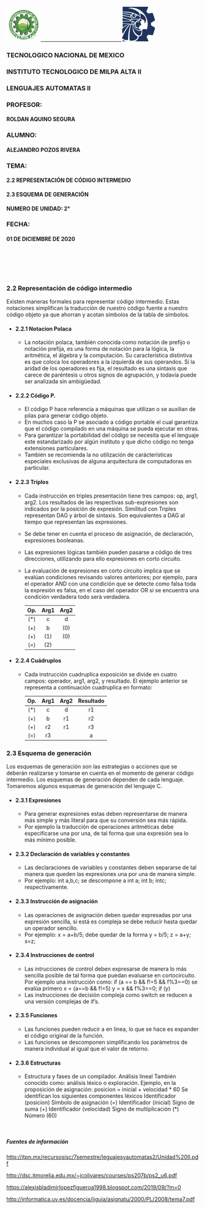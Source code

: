 
<img src="img/itma.png" width="90">_________________________________<img src="img/tec.png" width="90">

### TECNOLOGICO NACIONAL DE MEXICO
### INSTITUTO TECNOLOGICO DE MILPA ALTA II
### LENGUAJES AUTOMATAS II
### PROFESOR:
#### ROLDAN AQUINO SEGURA 
### ALUMNO:
#### ALEJANDRO POZOS RIVERA
### TEMA:
#### 2.2 REPRESENTACIÓN DE CÓDIGO INTERMEDIO
#### 2.3 ESQUEMA DE GENERACIÓN 

#### NUMERO DE UNIDAD: 2°
### FECHA: 
#### 01 DE DICIEMBRE DE 2020


<br>
<br>
<br>
<br>

### 2.2 Representación de código intermedio 

Existen maneras formales para representar código intermedio.
Estas notaciones simplifican la traducción de nuestro código fuente a nuestro código objeto ya que ahorran y acotan símbolos de la tabla de símbolos.

- #### 2.2.1 Notacion Polaca
    - La notación polaca, también conocida como notación de prefijo o notación prefija, es una forma de notación para la lógica, la aritmética, el álgebra y la computación. Su característica distintiva es que coloca los operadores a la izquierda de sus operandos. Si la aridad de los operadores es fija, el resultado es una sintaxis que carece de paréntesis u otros signos de agrupación, y todavía puede ser analizada sin ambigüedad. 

- #### 2.2.2 Código P.
    - El código P hace referencia a máquinas que utilizan o se auxilian de pilas para generar código objeto.
    - En muchos caso la P se asociado a código portable el cual garantiza que el código compilado en una máquina se pueda ejecutar en otras.
    - Para garantizar la portabilidad del código se necesita que el lenguaje este estandarizado por algún instituto y que dicho código no tenga extensiones particulares.
    - También se recomienda la no utilización de carácterísticas especiales exclusivas de alguna arquitectura de computadoras en particular.

- #### 2.2.3 Triplos 

    - Cada instrucción en triples presentación tiene tres campos: op, arg1, arg2. Los resultados de las respectivas sub-expresiones son indicados por la posición de expresión. Similitud con Triples representan DAG y árbol de sintaxis. Son equivalentes a DAG al tiempo que representan las expresiones.
    - Se debe tener en cuenta el proceso de asignación, de declaración, expresiones booleanas.
    - Las expresiones lógicas también pueden pasarse a código de tres direcciones, utilizando para ello expresiones en corto circuito.
    - La evaluación de expresiones en corto circuito implica que se evalúan condiciones revisando valores anteriores; por ejemplo, para el operador AND con una condición que se detecte como falsa toda la expresión es falsa, en el caso del operador OR si se encuentra una condición verdadera todo será verdadera.

        Op. | Arg1 | Arg2 
        :------------: | :-----------: | :-----------:
        (*) | c | d 
        (+) | b | (0)
        (+) | (1) | (0)
        (=) | (2) | 

- #### 2.2.4 Cuádruplos
    - Cada instrucción cuadruplica exposición se divide en cuatro campos: operador, arg1, arg2, y resultado. El ejemplo anterior se representa a continuación cuadruplica en formato:

        Op. | Arg1 | Arg2 | Resultado
        :------------: | :-----------: | :-----------: | :-----------:
        (*) | c | d | r1
        (+) | b | r1 | r2
        (+) | r2 | r1 | r3
        (=) | r3 |  | a

### 2.3 Esquema de generación
Los esquemas de generación son las estrategias o acciones que se deberán realizarse y tomarse en cuenta en el momento de generar código intermedio.
Los esquemas de generación dependen de cada lenguaje. Tomaremos algunos esquemas de generación del lenguaje C.

- #### 2.3.1 Expresiones
    - Para generar expresiones estas deben representarse de manera más simple y más literal para que su conversión sea más rápida.
    - Por ejemplo la traducción de operaciones aritméticas debe especificarse una por una, de tal forma que una expresión sea lo más mínimo posible.

- #### 2.3.2  Declaración de variables y constantes
    - Las declaraciones de variables y constantes deben separarse de tal manera que queden las expresiones una por una de manera simple.
    - Por ejemplo: int a,b,c; se descompone a int a; int b; intc; respectivamente.

- #### 2.3.3 Instrucción de asignación 
    - Las operaciones de asignación deben quedar expresadas por una expresión
sencilla, si está es compleja se debe reducir hasta quedar un operador sencillo.
    - Por ejemplo: x = a+b/5; debe quedar de la forma y = b/5; z = a+y; x=z;

- #### 2.3.4 Instrucciones de control
    - Las intrucciones de control deben expresarse de manera lo más sencilla posible de tal forma que puedan evaluarse en cortocircuito. Por ejemplo una instrucción como: if (a == b && f!=5 && f%3==0) se evalúa primero x = (a==b
    && f!=5) y = x && f%3==0; if (y)
    - Las instrucciones de decisión compleja como switch se reducen a una versión complejas de if’s.

- #### 2.3.5 Funciones
    - Las funciones pueden reducir a en línea, lo que se hace es expander el código original de la función.
    - Las funciones se descomponen simplificando los parámetros de manera individual al igual que el valor de retorno.

- #### 2.3.6 Estructuras
    - Estructura y fases de un compilador.
     Análisis lineal También conocido como: análisis léxico o exploración.
     Ejemplo, en la proposición de asignación: posicion = inicial + velocidad * 60 Se identifican los siguientes componentes léxicos Identificador (posicion) Símbolo de asignación (=) Identificador (inicial) Signo de suma (+) Identificador (velocidad) Signo de multiplicación (*) Número (60)



<br>

##### Fuentes de información 

http://itpn.mx/recursosisc/7semestre/leguajesyautomatas2/Unidad%20II.pdf

http://dsc.itmorelia.edu.mx/~jcolivares/courses/ps207b/ps2_u6.pdf

https://alexisbladimirlopezfigueroa1998.blogspot.com/2019/09/?m=0

http://informatica.uv.es/docencia/iiguia/asignatu/2000/PL/2008/tema7.pdf

